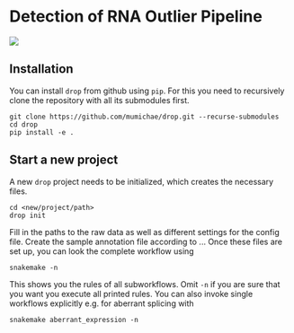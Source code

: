 # Detection of RNA Outlier Pipeline
![](drop.png)

## Installation
You can install `drop` from github using `pip`. For this you need to recursively clone the repository with all its submodules first.
```
git clone https://github.com/mumichae/drop.git --recurse-submodules
cd drop
pip install -e .
```

## Start a new project
A new `drop` project needs to be initialized, which creates the necessary files.
```
cd <new/project/path>
drop init
```
Fill in the paths to the raw data as well as different settings for the config file. Create the sample annotation file according to ... Once these files are set up, you can look the complete workflow using
```
snakemake -n
```
This shows you the rules of all subworkflows. Omit `-n` if you are sure that you want you execute all printed rules. You can also invoke single workflows explicitly e.g. for aberrant splicing with 
```
snakemake aberrant_expression -n
```
